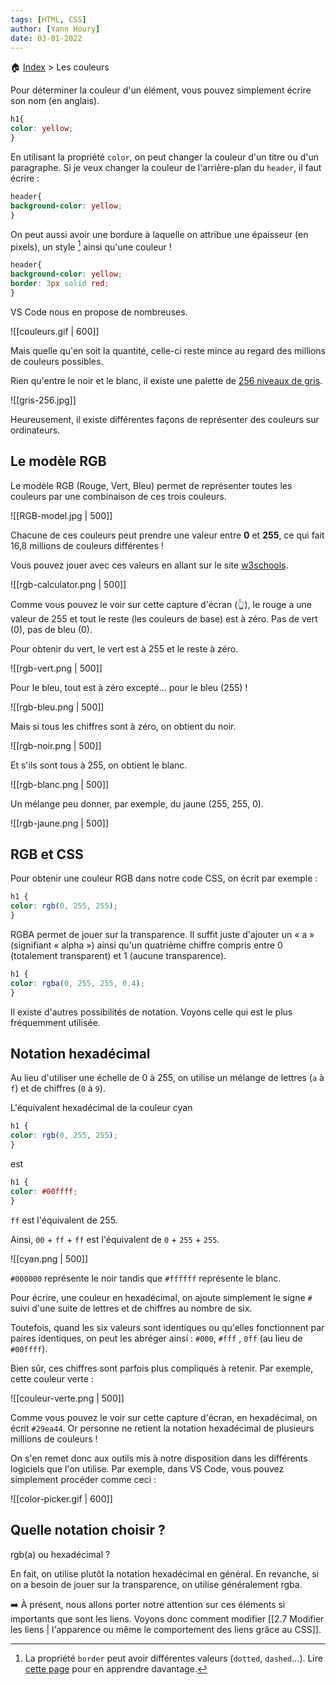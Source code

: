 ```yaml
---
tags: [HTML, CSS]
author: [Yann Houry]
date: 03-01-2022
---
```


🏠 [Index](https://github.com/YannHY/html-css-js/blob/main/index.md) > Les couleurs

Pour déterminer la couleur d'un élément, vous pouvez simplement écrire son nom (en anglais).

```CSS
h1{
color: yellow;
}
```

En utilisant la propriété `color`, on peut changer la couleur d'un titre ou d'un paragraphe. Si je veux changer la couleur de l'arrière-plan du `header`, il faut écrire :

```CSS
header{
background-color: yellow;
}
```

On peut aussi avoir une bordure à laquelle on attribue une épaisseur (en pixels), un style [^1] ainsi qu'une couleur !

```CSS
header{
background-color: yellow;
border: 3px solid red;
}
```

VS Code nous en propose de nombreuses.

![[couleurs.gif | 600]]

Mais quelle qu'en soit la quantité, celle-ci reste mince au regard des millions de couleurs possibles.

Rien qu'entre le noir et le blanc, il existe une palette de [256 niveaux de gris](https://www.photoshoplus.fr/nuancier-256niveauxgris/?cn-reloaded=1).

![[gris-256.jpg]]

Heureusement, il existe différentes façons de représenter des couleurs sur ordinateurs.

## Le modèle RGB
Le modèle RGB (Rouge, Vert, Bleu) permet de représenter toutes les couleurs par une combinaison de ces trois couleurs.

![[RGB-model.jpg | 500]]

Chacune de ces couleurs peut prendre une valeur entre **0** et **255**, ce qui fait 16,8 millions de couleurs différentes !

Vous pouvez jouer avec ces valeurs en allant sur le site [w3schools](https://www.w3schools.com/colors/colors_rgb.asp).

![[rgb-calculator.png | 500]]

Comme vous pouvez le voir sur cette capture d'écran (👆), le rouge a une valeur de 255 et tout le reste (les couleurs de base) est à zéro. Pas de vert (0), pas de bleu (0).

Pour obtenir du vert, le vert est à 255 et le reste à zéro.

![[rgb-vert.png | 500]]

Pour le bleu, tout est à zéro excepté... pour le bleu (255) !

![[rgb-bleu.png | 500]]

Mais si tous les chiffres sont à zéro, on obtient du noir.

![[rgb-noir.png | 500]]

Et s'ils sont tous à 255, on obtient le blanc.

![[rgb-blanc.png | 500]]

Un mélange peu donner, par exemple, du jaune (255, 255, 0).

![[rgb-jaune.png | 500]]

## RGB et CSS
Pour obtenir une couleur RGB dans notre code CSS, on écrit par exemple :

```CSS
h1 {
color: rgb(0, 255, 255);
}
```

RGBA permet de jouer sur la transparence. Il suffit juste d'ajouter un « a » (signifiant « alpha ») ainsi qu'un quatrième chiffre compris entre 0 (totalement transparent) et 1 (aucune transparence).

```CSS
h1 {
color: rgba(0, 255, 255, 0.4);
}
```

Il existe d'autres possibilités de notation. Voyons celle qui est le plus fréquemment utilisée.

## Notation hexadécimal
Au lieu d'utiliser une échelle de 0 à 255, on utilise un mélange de lettres (`a` à `f`) et de chiffres (`0` à `9`).

L'équivalent hexadécimal de la couleur cyan

```CSS
h1 {
color: rgb(0, 255, 255);
}
```

est

```CSS
h1 {
color: #00ffff;
}
```

`ff`  est l'équivalent de 255.

Ainsi, `00`  + `ff`  + `ff`  est l'équivalent de `0` + `255` + `255`.

![[cyan.png | 500]]

`#000000` représente le noir tandis que `#ffffff` représente le blanc.

Pour écrire, une couleur en hexadécimal, on ajoute simplement le signe `#` suivi d'une suite de lettres et de chiffres au nombre de six.

Toutefois, quand les six valeurs sont identiques ou qu'elles fonctionnent par paires identiques, on peut les abréger ainsi : `#000`, `#fff` , `0ff` (au lieu de `#00ffff`).

Bien sûr, ces chiffres sont parfois plus compliqués à retenir. Par exemple, cette couleur verte :

![[couleur-verte.png | 500]]

Comme vous pouvez le voir sur cette capture d'écran, en hexadécimal, on écrit `#29ea44`. Or personne ne retient la notation hexadécimal de plusieurs millions de couleurs !

On s'en remet donc aux outils mis à notre disposition dans les différents logiciels que l'on utilise. Par exemple, dans VS Code, vous pouvez simplement procéder comme ceci :

![[color-picker.gif | 600]]

## Quelle notation choisir ?
rgb(a) ou hexadécimal ?

En fait, on utilise plutôt la notation hexadécimal en général. En revanche, si on a besoin de jouer sur la transparence, on utilise généralement rgba.

➡️ À présent, nous allons porter notre attention sur ces éléments si importants que sont les liens. Voyons donc comment modifier [[2.7 Modifier les liens | l'apparence ou même le comportement des liens grâce au CSS]].

[^1]: La propriété `border`  peut avoir différentes valeurs (`dotted`, `dashed`...). Lire [cette page](https://www.w3schools.com/css/css_border_shorthand.asp) pour en apprendre davantage.
